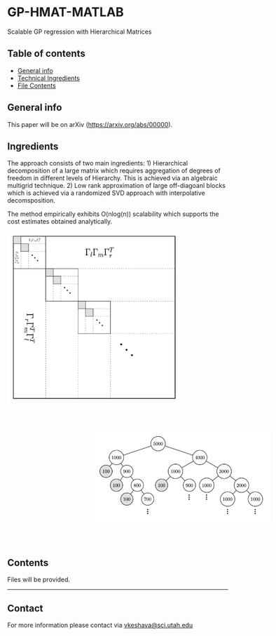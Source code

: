 # GP-HMAT-MATLAB
Scalable GP regression with Hierarchical Matrices


## Table of contents
* [General info](#general-info)
* [Technical Ingredients](#ingredients)
* [File Contents](#contents)

## General info
This paper will be on arXiv (https://arxiv.org/abs/00000).
## Ingredients
The approach consists of two main ingredients: 1) Hierarchical decomposition of a large matrix which requires aggregation of degrees of freedom in different levels of Hierarchy. This is achieved via an algebraic multigrid technique. 2) Low rank approximation of large off-diagoanl blocks which is achieved via a randomized SVD approach with interpolative decomsposition. 

The method empirically exhibits O(nlog(n)) scalability which supports the cost estimates obtained analytically. 

<img src="matrix_self1.png" width="400"> 
<img src="tree1.png" width="400" style="vertical-align:middle;margin:50px 200px"> 

 
## Contents
Files will be provided.

______________________
## Contact
For more information please contact via vkeshava@sci.utah.edu
